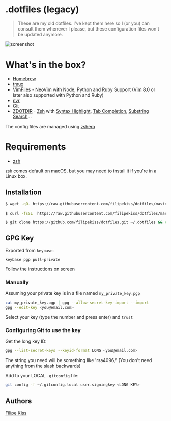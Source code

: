 # .dotfiles (legacy)

> These are my old dotfiles. I've kept them here so I (or you) can consult them
whenever I please, but these configuration files won't be updated anymore.

![screenshot]

# What's in the box?

-   [Homebrew]
-   [tmux]
-   [VimFiles] - [NeoVim] with Node, Python and Ruby Support ([Vim] 8.0 or later
    also supported with Python and Ruby)
-   [nvr]
-   [Git]
-   [ZDOTDIR][zshfiles] - [Zsh] with [Syntax Highlight], [Tab Completion],
    [Substring Search]…

The config files are managed using [zshero]

# Requirements

-   [zsh]

`zsh` comes default on macOS, but you may need to install it if you're in a
Linux box.

## Installation

```sh
$ wget -qO- https://raw.githubusercontent.com/filipekiss/dotfiles/master/bin/dotfiles | zsh
```

```sh
$ curl -fsSL  https://raw.githubusercontent.com/filipekiss/dotfiles/master/bin/dotfiles | zsh
```

```sh
$ git clone https://github.com/filipekiss/dotfiles.git ~/.dotfiles && cd ~/.dotfiles && ./bin/dotfiles
```

## GPG Key

Exported from `keybase`:

`keybase pgp pull-private`

Follow the instructions on screen

### Manually

Assuming your private key is in a file named `my_private_key.pgp`

```sh
cat my_private_key.pgp | gpg --allow-secret-key-import --import
gpg --edit-key <you@email.com>
```

Select your key (type the number and press enter) and `trust`

### Configuring Git to use the key

Get the long key ID:

```sh
gpg --list-secret-keys --keyid-format LONG <you@email.com>
```

The string you need will be something like 'rsa4096/<LONG KEY HERE>' (You don't
need anything from the slash backwards)

Add to your LOCAL `.gitconfig` file:

```sh
git config -f ~/.gitconfig.local user.signingkey <LONG KEY>
```

## Authors

[Filipe Kiss]

[screenshot]:
    https://raw.githubusercontent.com/filipekiss/dotfiles/master/screenshot.png
[homebrew]: https://brew.sh/
[tmux]: http://tmux.sourceforge.net/
[neovim]: https://neovim.io/
[vim]: http://www.vim.org/
[git]: http://git-scm.com/
[zsh]: http://www.zsh.org/
[nvr]: https://github.com/mhinz/neovim-remote
[syntax highlight]: https://github.com/zdharma/fast-syntax-highlighting
[tab completion]: https://github.com/zsh-users/zsh-completions
[substring search]: https://github.com/zsh-users/zsh-history-substring-search
[zshero]: https://github.com/filipekiss/zshero
[filipe kiss]: https://twitter.com/filipekiss
[vimfiles]: https://github.com/filipekiss/vimfiles
[zshfiles]: https://github.com/filipekiss/zdotdir
